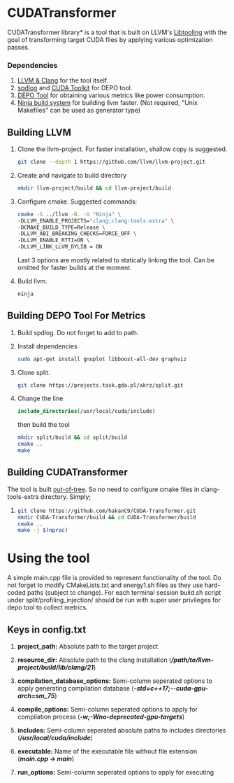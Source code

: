 # CUDATransformer

CUDATransformer library* is a tool that is built on LLVM's [Libtooling](https://clang.llvm.org/docs/LibTooling.html) with the goal of transforming target CUDA files by applying various optimization passes.

### Dependencies

1. [LLVM & Clang](https://llvm.org/) for the tool itself.
2. [spdlog](https://github.com/gabime/spdlog) and [CUDA Toolkit](https://docs.nvidia.com/cuda/cuda-installation-guide-linux/) for DEPO tool.
3. [DEPO Tool](https://projects.task.gda.pl/akrz/split) for obtaining various metrics like power consumption.
4. [Ninja build system](https://ninja-build.org) for building llvm faster. (Not required, "Unix Makefiles" can be used as generator type)

## Building LLVM

1. Clone the llvm-project. For faster installation, shallow copy is suggested.

    ```bash
    git clone --depth 1 https://github.com/llvm/llvm-project.git
    ```

2. Create and navigate to build directory
    ```bash
    mkdir llvm-project/build && cd llvm-project/build
    ```

3. Configure cmake. Suggested commands:
    ```bash
    cmake -S ../llvm -B. -G "Ninja" \
    -DLLVM_ENABLE_PROJECTS="clang;clang-tools-extra" \
    -DCMAKE_BUILD_TYPE=Release \ 
    -DLLVM_ABI_BREAKING_CHECKS=FORCE_OFF \
    -DLLVM_ENABLE_RTTI=ON \
    -DLLVM_LINK_LLVM_DYLIB = ON
    ```
    Last 3 options are mostly related to statically linking the tool. Can be omitted for faster builds at the moment.

4. Build llvm.
    ```bash
    ninja
    ```

## Building DEPO Tool For Metrics

1. Build spdlog. Do not forget to add to path.

2. Install dependencies
    ```bash
    sudo apt-get install gnuplot libboost-all-dev graphviz 
    ```

3. Clone split.
    ```bash
    git clone https://projects.task.gda.pl/akrz/split.git
    ```

4. Change the line
    ```cmake
    include_directories(/usr/local/cuda/include)
    ```
    then build the tool
    ```bash
    mkdir split/build && cd split/build
    cmake ..
    make
    ```

## Building CUDATransformer

The tool is built [out-of-tree](https://www.youtube.com/watch?v=7wOU7csj1ME). So no need to configure cmake files in clang-tools-extra directory. Simply;
1.  ```bash
    git clone https://github.com/hakanC9/CUDA-Transformer.git
    mkdir CUDA-Transformer/build && cd CUDA-Transformer/build
    cmake ..
    make -j $(nproc)
    ```

# Using the tool

A simple main.cpp file is provided to represent functionality of the tool. Do not forget to modify CMakeLists.txt and energy1.sh files as they use hard-coded paths (subject to change). For each terminal session build.sh script under split/profiling_injection/ should be run with super user privileges for depo tool to collect metrics.

## Keys in config.txt

1. **project_path:** Absolute path to the target project

2. **resource_dir:** Absolute path to the clang installation (***/path/to/llvm-project/build/lib/clang/21***)

3. **compilation_database_options:** Semi-column seperated options to apply generating compilation database (***-std=c++17;--cuda-gpu-arch=sm_75***)

4. **compile_options:** Semi-column seperated options to apply for compilation process (***-w;-Wno-deprecated-gpu-targets***)

5. **includes:** Semi-column seperated absolute paths to includes directories (***/usr/local/cuda/include***)

6. **executable:** Name of the executable file without file extension (***main.cpp -> main***)

7. **run_options:** Semi-column seperated options to apply for executing
